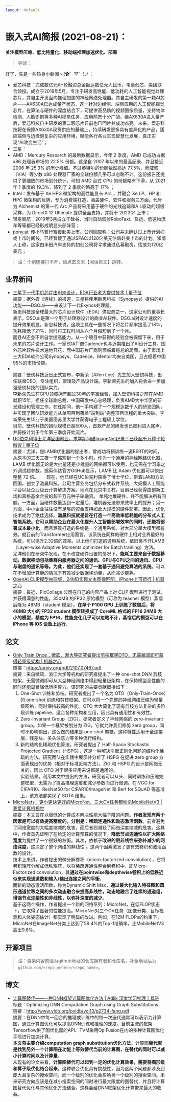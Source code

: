 ```yaml
---
layout: default
---
```


# 嵌入式AI简报 (2021-08-21)：


**关注模型压缩、低比特量化、移动端推理加速优化、部署**  

> 导读：

好了，先是一些热身小新闻ヽ(✿゜▽゜)ノ：

- 爱芯科技：完成数亿元A+轮融资总金额达数亿元人民币，韦豪创芯、美团联合领投。成立于2019年5月，专注于研发高性能、低功耗的人工智能视觉处理芯片，并自主开发面向推理加速的神经网络处理器。其自主研发的第一颗AI芯片——AX630A已达成量产状态，这一针对边缘侧、端侧应用的人工智能视觉芯片，在算法与硬件的深度结合下，可提供高品质的视频图像质量，支持物体检测、人脸识别等多种AI视觉任务，应用前景十分广阔。继AX630A进入量产后，爱芯科技自主研发的第二颗芯片日前也已回片并成功点亮。未来，爱芯科技将在保障AX630A现货供应的基础上，持续研发更多具有差异化的产品，适应端侧与边缘侧复杂的应用环境，赋能各行各业实现智慧化发展，真正实现“AI改变生活”；
- 三星：
- AMD：Mercury Research 的最新数据显示，今年 2 季度，AMD 已成功占据 x86 处理器市场的 22.5% 份额。这是自 2007 年以来的最高纪录、并且接近 2006 年 25.3% 的历史峰值。不过英特尔的份额依然高达 77.5%，而威盛（VIA）等少数 x86 处理器厂家的全球份额几乎可以忽略不计。这份报告还提供了更细致的市场划分统计，可知 AMD 台式 CPU 的份额略有下滑，从 2021 年 1 季度的 19.3%、降到了 2 季度的略高于 17% ；
- Intel：发布基于 Xe HPG 微架构的高性能显卡 Arc ，并融合 Xe LP、HP 和 HPC 微架构的优势，专为消费端打造，涵盖硬件、软件和服务三方面。代号为 Alchemist 的第一代 Arc 产品将采用基于硬件的光线追踪和A.I.驱动的超级采样，为 DirectX 12 Ultimate 提供全面支持，并将于 2022Q1 上市；
- 轻舟智航：2019年3月成立于硅谷，当时自动驾驶RoboTaxi、货运、低速物流车等等都已经形成明显头部阵营；
- pony.ai: 传小马智行暂缓赴美上市。公司回应称：公司并未确认过上市计划抑或上市时间线，已经暂缓了通过SPAC以120亿美元估值赴美上市的计划。知情人士称，这家由丰田汽车支持的初创公司将寻求通过私募融资，估值为120亿美元；



> 注：个别链接打不开，请点击文末【阅读原文】跳转。


## 业界新闻  


- [三星下一代手机芯片由AI来设计，EDA行业老大提供技术 | 量子位](https://mp.weixin.qq.com/s/oHz8y3LkR2glGHw6kL9Aow)  
摘要：据外媒《连线》的报道，三星将使用新思科技（Synopsys）提供的AI功能——DSO.ai——来设计下一代Exynos处理器。  
新思科技是全球最大的芯片设计软件（EDA）供应商之一，这家公司的董事长表示，DSO.ai是第一个用于处理器设计的商业AI软件。DSO.ai对设计速度的提升效果明显，新思科技说，这项工具在一些情况下将芯片频率提高了18%，功耗降低了21%，同时将工程时间从六个月缩短到了一个月。  
而且AI还会不断自学提高能力，从一个项目中获得的经验会被保留下来，用于未来的芯片设计工作。一家EDA厂商Cadence也与近期推出了AI设计工具。国外芯片软件技术遍地开花，而中国芯片厂商则面临着尴尬的局面。由于市场上三大EDA软件公司Synopsys、Cadence、Mentor均来自美国，且占据着中国95%的市场份额。  
- []()  
摘要：壁仞科技近日正式宣布，李新荣（Allen Lee）先生加入壁仞科技，出任联席CEO，专注组织，管理及产品设计端。李新荣先生的加入将会进一步加强壁仞科技的团队实力。  
李新荣先生在GPU领域拥有超过30年的丰富经验，加入壁仞科技之前在AMD就职15年，担任全球副总裁、中国研发中心总经理，负责AMD大中华区的研发建设和管理工作。在任期间，他一手构建了一个规模达数千人的研发团队，并实现了团队研发能力从单项目到覆盖“端到端”完整项目流程的重大突破。李新荣先生毕业于美国密苏里大学并获得电子工程硕士学位。  
目前，壁仞科技的团队规模已超500人，首款产品的研发也已顺利进入尾声，并将按计划于今年第三季度开始流片。  
- [UC伯克利博士尤洋回国创业，求学期间破ImageNet纪录！已获超千万种子轮融资 | 量子位](https://mp.weixin.qq.com/s/gKGdog38zjx4HUU-eYzqVQ)  
摘要：尤洋，是LAMB优化器的提出者，曾成功将预训练一遍BERT的时间，从原本的三天三夜一举缩短到一个多小时。作为一个通用的神经网络优化器，LAMB 优化器无论是大批量还是小批量的网络都可以使用，也无需在学习率之外调试超参数。据英伟达官方GitHub显示，LAMB 比 Adam 优化器可以快出整整 72 倍。　　
现在，他已经在UC伯克利获得了博士学位，带着LAMB方法回国，创立了潞晨科技。公司主营业务包括分布式软件系统、大规模人工智能平台以及企业级云计算解决方案。地点在北京中关村，目前已经获得由创新工场和真格基金合投的超千万元种子轮融资。
单纯地堆硬件，并不能解决所有问题。一方面，当硬件数量达到一定量后，堆机器无法带来效率上的提升；另一方面，中小企业往往没有足够的资金支持如此大规模的硬件部署。因此，优化技术成为了绝佳选择。**潞晨科技就是旨在打造一个高效率低耗能的分布式人工智能系统。它可以帮助企业在最大化提升人工智能部署效率的同时，还能将部署成本最小化**。而且潞晨打造的系统是一个通用系统，对大部分超大模型都有效。就目前的Transformer应用而言，该系统在同样的硬件上相对业界最好的系统，可以提升2.32倍的效率。以上他们打造的通用系统，依旧离不开LAMB（Layer-wise Adaptive Moments optimizer for Batch training）方法。　　
尤洋他们在研究中发现，在不改变硬件设置的情况下，**能耗主要来自于数据移动。数据移动包括集群内服务器之间的通讯、GPU与CPU之间的通讯、CPU与磁盘的通讯等等。为此，他们还实现了一套基于通讯避免算法的系统**。可以在不增加计算量的情况下有效减少数据移动量，从而减少能耗。　　
- [OpenAI CLIP模型袖珍版，24MB实现文本图像匹配，iPhone上可运行 | 机器之心](https://mp.weixin.qq.com/s/xfHTaHS_fl1556A5aNSDcQ)  
摘要：最近，PicCollage 公司在自己的内容产品上对 CLIP 模型进行了测试，并获得满意的性能。350MB 的FP32 原始模型（可称为 teacher 模型）蒸馏后降为 48MB（student 模型）。**在单个 P100 GPU 上训练了数周后，将 48MB 大小的 FP32 student 模型转换成了 CoreML 格式的 FP16 24MB 大小的模型，精度为 FP16，性能变化几乎可以忽略不计，蒸馏后的模型可以在 iPhone 等 IOS 设备上运行**。  


## 论文

- [Only Train Once：微软、浙大等研究者提出剪枝框架OTO，无需微调即可获得轻量级架构 | 机器之心](https://mp.weixin.qq.com/s/_uUtDFL7lhxTkVR_Sl-VPQ)  
链接：https://arxiv.org/pdf/2107.07467.pdf  
摘要：来自微软、浙江大学等机构的研究者提出了一种 one-shot DNN 剪枝框架，无需微调即可从大型神经网络中得到轻量级架构，在保持模型高性能的同时还能显著降低所需算力。该研究的主要贡献概括如下：  
    1. One-Shot 训练和剪枝。研究者提出了一个名为 OTO（Only-Train-Once）的 one-shot 训练和剪枝框架。它可以将一个完整的神经网络压缩为轻量级网络，同时保持较高的性能。OTO 大大简化了现有剪枝方法复杂的多阶段训练 pipeline，适合各种架构和应用，因此具有通用性和有效性。  
    2. Zero-Invariant Group（ZIG）。研究者定义了神经网络的 zero-invariant group。如果一个框架被划分为 ZIG，它就允许我们修剪 zero group，同时不影响输出，这么做的结果是 one-shot 剪枝。这种特性适用于全连接层、残差块、多头注意力等多种流行结构。  
    3. 新的结构化稀疏优化算法。研究者提出了 Half-Space Stochastic Projected Gradient（HSPG），这是一种解决引起正则化问题的结构化稀疏的方法。研究团队在实践中展示并分析了 HSPG 在促进 zero group 方面表现出的优势（相对于标准近端方法）。ZIG 和 HSPG 的设计是网络无关的，因此 OTO 对于很多应用来说都是通用的。  
实验结果。利用本文中提出的方法，研究者可以从头、同时训练和压缩完整模型，无需为了提高推理速度和减少参数而进行微调。在 VGG for CIFAR10、ResNet50 for CIFAR10/ImageNet 和 Bert for SQuAD 等基准上，该方法都实现了 SOTA 结果。
- [MicroNets：更小更快更好的MicroNet，三大CV任务都秒杀MobileNetV3 | 我爱计算机视觉](https://mp.weixin.qq.com/s/8Veob1WRd3S-CnOdeedfRQ)  
摘要：本文旨在以极低的计算成本解决性能大幅下降的问题。**作者发现有两个因素是可以有效提高精度的，分别是：稀疏连通性和动态激活函数**。前者避免了网络宽度的大幅度缩减的危害，而后者则减轻了网络深度缩减的危害。这其中，作者首先证明了在给定的计算预算的情况下，**降低节点连通性以扩大网络宽度**为提供了一个很好的权衡。其次，依赖于**改进的层非线性来弥补减少的网络深度**，这决定了整个网络的非线性 。这两个因素激发了更有效卷积和激活函数的设计。  
技术上来讲，作者提出的微分解卷积（micro-factorized convolution），它将卷积矩阵分解成低秩矩阵，以将稀疏连通性整合到卷积中，即Micro-Factorized convolution，其**通过在pointwise和depthwise卷积上的低秩近似来实现通道数和输入/输出连接之间的平衡**。  
而新的动态激活函数，称为Dynamic Shift Max，**通过最大化输入特征图和圆形通道位移之间的多次动态融合来提高非线性，动态地融合了连续的通道组，增强节点连接性和非线性，以弥补深度的减少**。  
基于这两个操作，作者提出一个新的网络系列：MicroNet，在低FLOP状态下，它取得了显著的性能提高。MicroNet对三个CV任务（图像分类、目标检测和人体姿态估计）都实现了明显的改进。例如，在12M FLOPs的约束下，MicroNet在ImageNet分类上达到了59.4%的Top-1准确率，比MobileNetV3高出9.6%。  


## 开源项目


> 注：每条内容前缀为github地址的仓库拥有者和仓库名，补全地址后为`github.com/<repo_owner>/<repo_name>`。


## 博文


- [计算图替代——一种DNN框架计算图优化方法 | Adlik 深度学习推理工具链](https://mp.weixin.qq.com/s/vcVJ3bYLoCv2UTgHzBjLuw)  
标题：Optimizing DNN Computation Graph using Graph Substitutions  
链接：http://www.vldb.org/pvldb/vol13/p2734-fang.pdf  
摘要：在DNN中每一回合的推理或训练中的每一次迭代通常可以表示为计算图，通过计算图优化可以提高DNN训练和推理的速度。目前主流的框架Tensorflow供了图优化器的API、TVM采用Op Fusion在内的多种计算图优化手段进行加速计算。  
**本文将主要介绍computation graph substitution优化方法**。计算图**替代就是找到另外一个计算图在功能上等效替代当前的计算图，在替代的同时可以减小计算时间以及计算量**。  
从现有的论文来看，**计算图替代可以起到一定的优化计算效果，需要将图形级和算子级优化结合起来**。这种联合优化具有挑战性，因为这两个问题都涉及到庞大且复杂的搜索空间，而一个级别的优化会影响另一个级别的搜索空间。未来研究方向应该是在减小搜索空间的同时进行最大限度的图替代，并且将计算图替代优化与其他优化方法结合，这样会给DNN框架优化计算带来最大的收益。 
